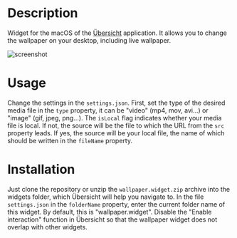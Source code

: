 # Description

Widget for the macOS of the [Übersicht](http://tracesof.net/uebersicht/) application. It allows you to change the wallpaper on your desktop, including live wallpaper.

![screenshot](screenshot.png)

# Usage

Change the settings in the `settings.json`.
First, set the type of the desired media file in the `type` property, it can be "video" (mp4, mov, avi...) or "image" (gif, jpeg, png...).
The `isLocal` flag indicates whether your media file is local. If not, the source will be the file to which the URL from the `src` property leads. If yes, the source will be your local file, the name of which should be written in the `fileName` property.

# Installation

Just clone the repository or unzip the `wallpaper.widget.zip` archive into the widgets folder, which Übersicht will help you navigate to. In the file `settings.json` in the `folderName` property, enter the current folder name of this widget. By default, this is "wallpaper.widget".
Disable the "Enable interaction" function in Übersicht so that the wallpaper widget does not overlap with other widgets.
